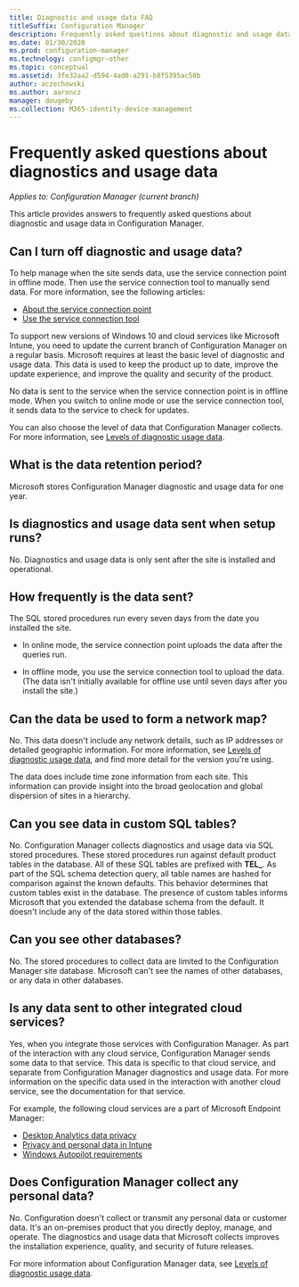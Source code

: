 ```yaml
---
title: Diagnostic and usage data FAQ
titleSuffix: Configuration Manager
description: Frequently asked questions about diagnostic and usage data for Configuration Manager
ms.date: 01/30/2020
ms.prod: configuration-manager
ms.technology: configmgr-other
ms.topic: conceptual
ms.assetid: 3fe32aa2-d594-4ad0-a291-b8f5395ac50b
author: aczechowski
ms.author: aaroncz
manager: dougeby
ms.collection: M365-identity-device-management
---
```


# Frequently asked questions about diagnostics and usage data

*Applies to: Configuration Manager (current branch)*

This article provides answers to frequently asked questions about diagnostic and usage data in Configuration Manager.

## <a name="bkmk_off"></a> Can I turn off diagnostic and usage data?

To help manage when the site sends data, use the service connection point in offline mode. Then use the service connection tool to manually send data. For more information, see the following articles:

- [About the service connection point](/configmgr/core/servers/deploy/configure/about-the-service-connection-point)
- [Use the service connection tool](/configmgr/core/servers/manage/use-the-service-connection-tool)

To support new versions of Windows 10 and cloud services like Microsoft Intune, you need to update the current branch of Configuration Manager on a regular basis. Microsoft requires at least the basic level of diagnostic and usage data. This data is used to keep the product up to date, improve the update experience, and improve the quality and security of the product.

No data is sent to the service when the service connection point is in offline mode. When you switch to online mode or use the service connection tool, it sends data to the service to check for updates.

You can also choose the level of data that Configuration Manager collects. For more information, see [Levels of diagnostic usage data](/configmgr/core/plan-design/diagnostics/levels-overview).

## <a name="bkmk_retention"></a> What is the data retention period?

Microsoft stores Configuration Manager diagnostic and usage data for one year.

## <a name="bkmk_update"></a> Is diagnostics and usage data sent when setup runs?

No. Diagnostics and usage data is only sent after the site is installed and operational.

## <a name="bkmk_frequency"></a> How frequently is the data sent?

The SQL stored procedures run every seven days from the date you installed the site.

- In online mode, the service connection point uploads the data after the queries run.

- In offline mode, you use the service connection tool to upload the data. (The data isn't initially available for offline use until seven days after you install the site.)  

## <a name="bkmk_network"></a> Can the data be used to form a network map?

No. This data doesn't include any network details, such as IP addresses or detailed geographic information. For more information, see [Levels of diagnostic usage data](/configmgr/core/plan-design/diagnostics/levels-overview#bkmk_versions), and find more detail for the version you're using.

The data does include time zone information from each site. This information can provide insight into the broad geolocation and global dispersion of sites in a hierarchy.

## <a name="bkmk_tables"></a> Can you see data in custom SQL tables?

No. Configuration Manager collects diagnostics and usage data via SQL stored procedures. These stored procedures run against default product tables in the database. All of these SQL tables are prefixed with **TEL_**. As part of the SQL schema detection query, all table names are hashed for comparison against the known defaults. This behavior determines that custom tables exist in the database. The presence of custom tables informs Microsoft that you extended the database schema from the default. It doesn't include any of the data stored within those tables.

## <a name="bkmk_databases"></a> Can you see other databases?

No. The stored procedures to collect data are limited to the Configuration Manager site database. Microsoft can't see the names of other databases, or any data in other databases.

## <a name="bkmk_cloud"></a> Is any data sent to other integrated cloud services?

Yes, when you integrate those services with Configuration Manager. As part of the interaction with any cloud service, Configuration Manager sends some data to that service. This data is specific to that cloud service, and separate from Configuration Manager diagnostics and usage data. For more information on the specific data used in the interaction with another cloud service, see the documentation for that service.

For example, the following cloud services are a part of Microsoft Endpoint Manager:

- [Desktop Analytics data privacy](/configmgr/desktop-analytics/privacy)
- [Privacy and personal data in Intune](https://docs.microsoft.com/intune/protect/privacy-personal-data)
- [Windows Autopilot requirements](https://docs.microsoft.com/windows/deployment/windows-autopilot/windows-autopilot-requirements)

## <a name="bkmk_personal"></a> Does Configuration Manager collect any personal data?

No. Configuration doesn't collect or transmit any personal data or customer data. It's an on-premises product that you directly deploy, manage, and operate. The diagnostics and usage data that Microsoft collects improves the installation experience, quality, and security of future releases.

For more information about Configuration Manager data, see [Levels of diagnostic usage data](/configmgr/core/plan-design/diagnostics/levels-overview).
